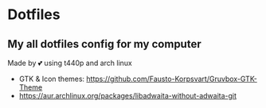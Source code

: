 # Dotfiles

## My all dotfiles config for my computer

Made by 💕 using t440p and arch linux

- GTK & Icon themes: https://github.com/Fausto-Korpsvart/Gruvbox-GTK-Theme
- https://aur.archlinux.org/packages/libadwaita-without-adwaita-git
